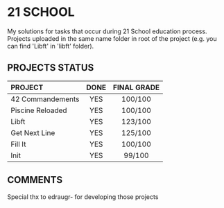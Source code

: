 21 SCHOOL
=========

My solutions for tasks that occur during 21 School education process. Projects uploaded in the same name folder in root of the project (e.g. you can find 'Libft' in 'libft' folder).

PROJECTS STATUS
---------------
| PROJECT           | DONE       | FINAL GRADE       |
| :---------------- | :--------: | :---------------: |
| 42 Commandements | YES | 100/100 |
| Piscine Reloaded | YES | 100/100 |
| Libft | YES | 123/100 |
| Get Next Line | YES | 125/100 |
| Fill It | YES | 100/100 |
| Init | YES | 99/100 |

COMMENTS
--------
Special thx to edraugr- for developing those projects
